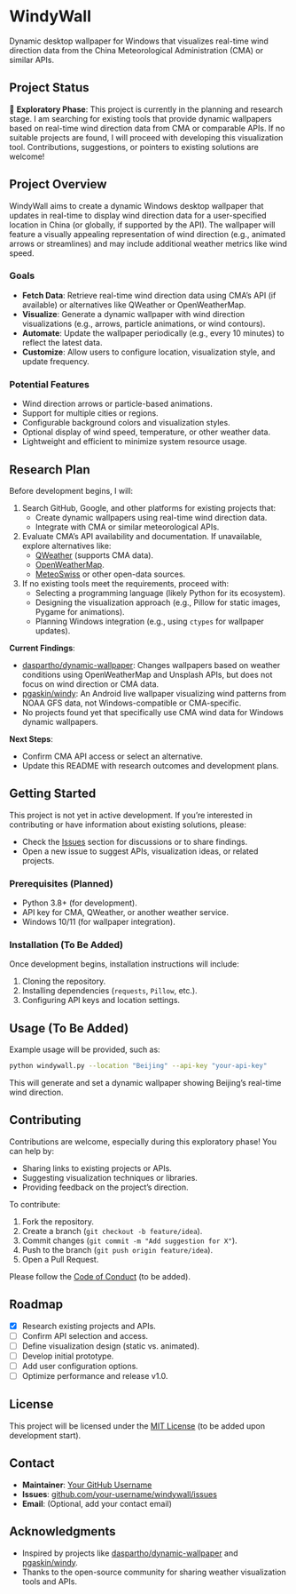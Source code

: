 # WindyWall

Dynamic desktop wallpaper for Windows that visualizes real-time wind direction data from the China Meteorological Administration (CMA) or similar APIs.

## Project Status

🚧 **Exploratory Phase**: This project is currently in the planning and research stage. I am searching for existing tools that provide dynamic wallpapers based on real-time wind direction data from CMA or comparable APIs. If no suitable projects are found, I will proceed with developing this visualization tool. Contributions, suggestions, or pointers to existing solutions are welcome!

## Project Overview

WindyWall aims to create a dynamic Windows desktop wallpaper that updates in real-time to display wind direction data for a user-specified location in China (or globally, if supported by the API). The wallpaper will feature a visually appealing representation of wind direction (e.g., animated arrows or streamlines) and may include additional weather metrics like wind speed.

### Goals
- **Fetch Data**: Retrieve real-time wind direction data using CMA’s API (if available) or alternatives like QWeather or OpenWeatherMap.
- **Visualize**: Generate a dynamic wallpaper with wind direction visualizations (e.g., arrows, particle animations, or wind contours).
- **Automate**: Update the wallpaper periodically (e.g., every 10 minutes) to reflect the latest data.
- **Customize**: Allow users to configure location, visualization style, and update frequency.

### Potential Features
- Wind direction arrows or particle-based animations.
- Support for multiple cities or regions.
- Configurable background colors and visualization styles.
- Optional display of wind speed, temperature, or other weather data.
- Lightweight and efficient to minimize system resource usage.

## Research Plan

Before development begins, I will:
1. Search GitHub, Google, and other platforms for existing projects that:
   - Create dynamic wallpapers using real-time wind direction data.
   - Integrate with CMA or similar meteorological APIs.
2. Evaluate CMA’s API availability and documentation. If unavailable, explore alternatives like:
   - [QWeather](https://dev.qweather.com/) (supports CMA data).
   - [OpenWeatherMap](https://openweathermap.org/).
   - [MeteoSwiss](https://www.meteoswiss.admin.ch/) or other open-data sources.
3. If no existing tools meet the requirements, proceed with:
   - Selecting a programming language (likely Python for its ecosystem).
   - Designing the visualization approach (e.g., Pillow for static images, Pygame for animations).
   - Planning Windows integration (e.g., using `ctypes` for wallpaper updates).

**Current Findings**:
- [daspartho/dynamic-wallpaper](https://github.com/daspartho/dynamic-wallpaper): Changes wallpapers based on weather conditions using OpenWeatherMap and Unsplash APIs, but does not focus on wind direction or CMA data.[](https://github.com/daspartho/dynamic-wallpaper)
- [pgaskin/windy](https://github.com/pgaskin/windy): An Android live wallpaper visualizing wind patterns from NOAA GFS data, not Windows-compatible or CMA-specific.[](https://github.com/pgaskin/windy)
- No projects found yet that specifically use CMA wind data for Windows dynamic wallpapers.

**Next Steps**:
- Confirm CMA API access or select an alternative.
- Update this README with research outcomes and development plans.

## Getting Started

This project is not yet in active development. If you’re interested in contributing or have information about existing solutions, please:
- Check the [Issues](https://github.com/your-username/windywall/issues) section for discussions or to share findings.
- Open a new issue to suggest APIs, visualization ideas, or related projects.

### Prerequisites (Planned)
- Python 3.8+ (for development).
- API key for CMA, QWeather, or another weather service.
- Windows 10/11 (for wallpaper integration).

### Installation (To Be Added)
Once development begins, installation instructions will include:
1. Cloning the repository.
2. Installing dependencies (`requests`, `Pillow`, etc.).
3. Configuring API keys and location settings.

## Usage (To Be Added)
Example usage will be provided, such as:
```bash
python windywall.py --location "Beijing" --api-key "your-api-key"
```
This will generate and set a dynamic wallpaper showing Beijing’s real-time wind direction.

## Contributing

Contributions are welcome, especially during this exploratory phase! You can help by:
- Sharing links to existing projects or APIs.
- Suggesting visualization techniques or libraries.
- Providing feedback on the project’s direction.

To contribute:
1. Fork the repository.
2. Create a branch (`git checkout -b feature/idea`).
3. Commit changes (`git commit -m "Add suggestion for X"`).
4. Push to the branch (`git push origin feature/idea`).
5. Open a Pull Request.

Please follow the [Code of Conduct](CODE_OF_CONDUCT.md) (to be added).

## Roadmap

- [x] Research existing projects and APIs.
- [ ] Confirm API selection and access.
- [ ] Define visualization design (static vs. animated).
- [ ] Develop initial prototype.
- [ ] Add user configuration options.
- [ ] Optimize performance and release v1.0.

## License

This project will be licensed under the [MIT License](LICENSE) (to be added upon development start).

## Contact

- **Maintainer**: [Your GitHub Username](https://github.com/your-username)
- **Issues**: [github.com/your-username/windywall/issues](https://github.com/your-username/windywall/issues)
- **Email**: (Optional, add your contact email)

## Acknowledgments

- Inspired by projects like [daspartho/dynamic-wallpaper](https://github.com/daspartho/dynamic-wallpaper) and [pgaskin/windy](https://github.com/pgaskin/windy).[](https://github.com/daspartho/dynamic-wallpaper)[](https://github.com/pgaskin/windy)
- Thanks to the open-source community for sharing weather visualization tools and APIs.